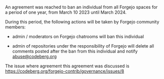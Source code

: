 An agreement was reached to ban an individual from all Forgejo spaces for a period of one year,
from March 10 2023 until March 2024.

During this period, the following actions will be taken by Forgejo community members:

* admin / moderators on Forgejo chatrooms will ban this individual

* admin of repositories under the responsibility of Forgejo will
  delete all comments posted after the ban from this individual and
  notify abuse@codeberg.org

The issue where agreement this agreement was discussed is https://codeberg.org/forgejo-contrib/governance/issues/8
